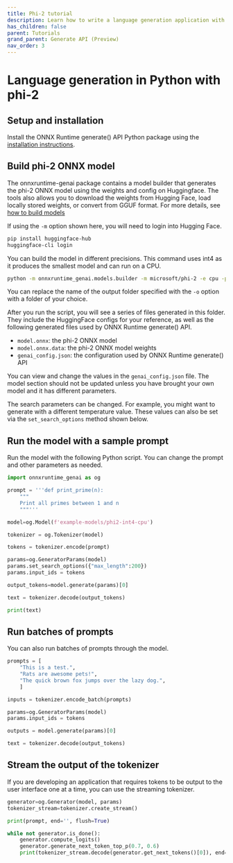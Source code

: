```yaml
---
title: Phi-2 tutorial
description: Learn how to write a language generation application with ONNX Runtime generate() API in Python using the phi-2 model
has_children: false
parent: Tutorials
grand_parent: Generate API (Preview)
nav_order: 3
---
```


# Language generation in Python with phi-2

## Setup and installation

Install the ONNX Runtime generate() API Python package using the [installation instructions](../howto/install.md).

## Build phi-2 ONNX model

The onnxruntime-genai package contains a model builder that generates the phi-2 ONNX model using the weights and config on Huggingface. The tools also allows you to download the weights from Hugging Face, load locally stored weights, or convert from GGUF format. For more details, see [how to build models](../howto/build-model.md)

If using the `-m` option shown here, you will need to login into Hugging Face.

```bash
pip install huggingface-hub
huggingface-cli login
```

You can build the model in different precisions. This command uses int4 as it produces the smallest model and can run on a CPU.

```bash
python -m onnxruntime_genai.models.builder -m microsoft/phi-2 -e cpu -p int4 -o ./example-models/phi2-int4-cpu
```
You can replace the name of the output folder specified with the `-o` option with a folder of your choice.

After you run the script, you will see a series of files generated in this folder. They include the HuggingFace configs for your reference, as well as the following generated files used by ONNX Runtime generate() API.

- `model.onnx`: the phi-2 ONNX model
- `model.onnx.data`: the phi-2 ONNX model weights
- `genai_config.json`: the configuration used by ONNX Runtime generate() API

You can view and change the values in the `genai_config.json` file. The model section should not be updated unless you have brought your own model and it has different parameters. 

The search parameters can be changed. For example, you might want to generate with a different temperature value. These values can also be set via the `set_search_options` method shown below.

## Run the model with a sample prompt

Run the model with the following Python script. You can change the prompt and other parameters as needed.

```python
import onnxruntime_genai as og

prompt = '''def print_prime(n):
    """
    Print all primes between 1 and n
    """'''

model=og.Model(f'example-models/phi2-int4-cpu')

tokenizer = og.Tokenizer(model)

tokens = tokenizer.encode(prompt)

params=og.GeneratorParams(model)
params.set_search_options({"max_length":200})
params.input_ids = tokens

output_tokens=model.generate(params)[0]

text = tokenizer.decode(output_tokens)

print(text)
```

## Run batches of prompts

You can also run batches of prompts through the model.

```python
prompts = [
    "This is a test.",
    "Rats are awesome pets!",
    "The quick brown fox jumps over the lazy dog.",
    ]

inputs = tokenizer.encode_batch(prompts)

params=og.GeneratorParams(model)
params.input_ids = tokens

outputs = model.generate(params)[0]

text = tokenizer.decode(output_tokens)
```

## Stream the output of the tokenizer

If you are developing an application that requires tokens to be output to the user interface one at a time, you can use the streaming tokenizer.

```python
generator=og.Generator(model, params)
tokenizer_stream=tokenizer.create_stream()

print(prompt, end='', flush=True)

while not generator.is_done():
    generator.compute_logits()
    generator.generate_next_token_top_p(0.7, 0.6)
    print(tokenizer_stream.decode(generator.get_next_tokens()[0]), end='', flush=True)
```
